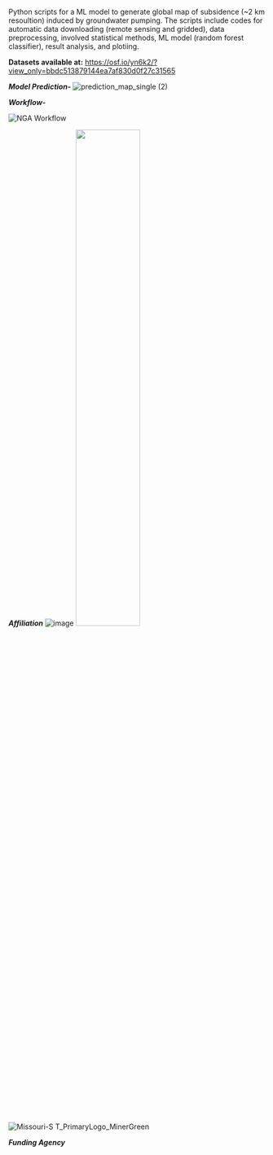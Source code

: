 Python scripts for a ML model to generate global map of subsidence (~2 km resoultion) induced by groundwater pumping. The scripts include codes for automatic data downloading (remote sensing and gridded), data preprocessing, involved statistical methods, ML model (random forest classifier), result analysis, and plotiing.

**Datasets available at:** https://osf.io/yn6k2/?view_only=bbdc513879144ea7af830d0f27c31565

_**Model Prediction-**_
![prediction_map_single (2)](https://user-images.githubusercontent.com/77580408/201692366-5145fbfa-b61c-4b34-9502-8365e9bd7657.jpg)




_**Workflow-**_

![NGA Workflow](https://user-images.githubusercontent.com/77580408/195906436-0249ad09-1c7e-4f0c-966d-5b2d5fbd87eb.png)


_**Affiliation**_
![image](https://user-images.githubusercontent.com/77580408/216176949-71a889cd-8926-4c19-8cd4-cece55303931.png) 
<img src="[pic.jpeg](https://user-images.githubusercontent.com/77580408/216176949-71a889cd-8926-4c19-8cd4-cece55303931.png)" width="50%" height="50%" />
![Missouri-S T_PrimaryLogo_MinerGreen](https://user-images.githubusercontent.com/77580408/216177156-66d191fb-6c7a-4e84-ba1b-4291767864bb.png)

_**Funding Agency**_


